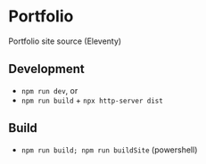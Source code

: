 # Portfolio

Portfolio site source (Eleventy)

## Development

- `npm run dev`, or
- `npm run build` + `npx http-server dist`

## Build

- `npm run build; npm run buildSite` (powershell)
